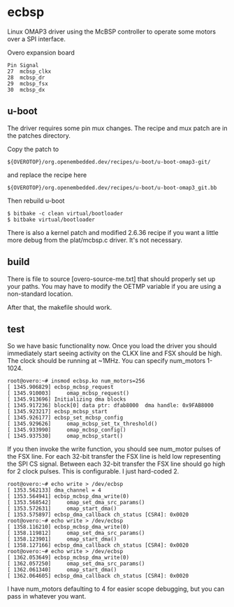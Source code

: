   ecbsp
=======

Linux OMAP3 driver using the McBSP controller to operate some motors over a
SPI interface.

Overo expansion board 

	Pin	Signal
	27	mcbsp_clkx
	28	mcbsp_dr
	29	mcbsp_fsx
	30	mcbsp_dx


  u-boot
-------

The driver requires some pin mux changes. The recipe and mux patch are in the
patches directory. 

Copy the patch to 

	${OVEROTOP}/org.openembedded.dev/recipes/u-boot/u-boot-omap3-git/

and replace the recipe here

	${OVEROTOP}/org.openembedded.dev/recipes/u-boot/u-boot-omap3_git.bb


Then rebuild u-boot

	$ bitbake -c clean virtual/bootloader
	$ bitbake virtual/bootloader


There is also a kernel patch and modified 2.6.36 recipe if you want a little
more debug from the plat/mcbsp.c driver. It's not necessary.


  build
-------

There is file to source [overo-source-me.txt] that should properly set up
your paths. You may have to modify the OETMP variable if you are using a 
non-standard location. 

After that, the makefile should work.


  test
-------

So we have basic functionality now. Once you load the driver you should immediately
start seeing activity on the CLKX line and FSX should be high. The clock should
be running at ~1MHz. You can specify num_motors 1-1024.

	root@overo:~# insmod ecbsp.ko num_motors=256
	[ 1345.906829] ecbsp_mcbsp_request
	[ 1345.910003]     omap_mcbsp_request()
	[ 1345.913696] Initializing dma blocks
	[ 1345.917236] block[0] data ptr: dfab8000  dma handle: 0x9FAB8000
	[ 1345.923217] ecbsp_mcbsp_start
	[ 1345.926177] ecbsp_set_mcbsp_config
	[ 1345.929626]     omap_mcbsp_set_tx_threshold()
	[ 1345.933990]     omap_mcbsp_config()
	[ 1345.937530]     omap_mcbsp_start()


If you then invoke the write function, you should see num_motor pulses of the 
FSX line. For each 32-bit transfer the FSX line is held low representing the 
SPI CS signal. Between each 32-bit transfer the FSX line should go high for 2 
clock pulses. This is configurable. I just hard-coded 2.

	root@overo:~# echo write > /dev/ecbsp 
	[ 1353.562133] dma_channel = 4
	[ 1353.564941] ecbsp_mcbsp_dma_write(0)
	[ 1353.568542]     omap_set_dma_src_params()
	[ 1353.572631]     omap_start_dma()
	[ 1353.575897] ecbsp_dma_callback ch_status [CSR4]: 0x0020
	root@overo:~# echo write > /dev/ecbsp 
	[ 1358.116210] ecbsp_mcbsp_dma_write(0)
	[ 1358.119812]     omap_set_dma_src_params()
	[ 1358.123901]     omap_start_dma()
	[ 1358.127166] ecbsp_dma_callback ch_status [CSR4]: 0x0020
	root@overo:~# echo write > /dev/ecbsp 
	[ 1362.053649] ecbsp_mcbsp_dma_write(0)
	[ 1362.057250]     omap_set_dma_src_params()
	[ 1362.061340]     omap_start_dma()
	[ 1362.064605] ecbsp_dma_callback ch_status [CSR4]: 0x0020

I have num_motors defaulting to 4 for easier scope debugging, but you can pass
in whatever you want.


